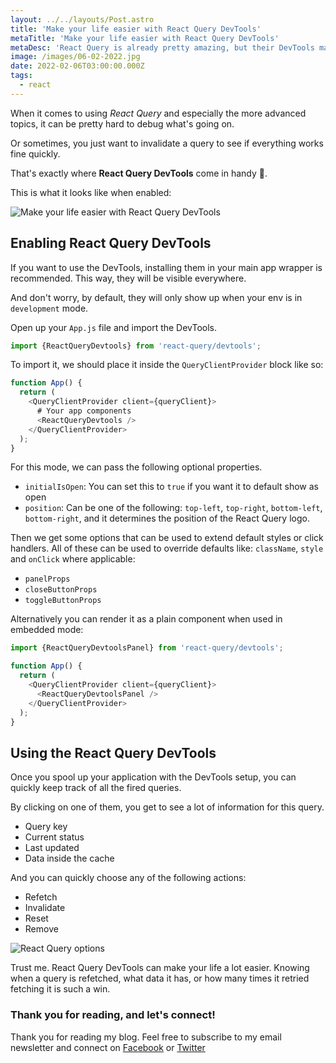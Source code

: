 ```yaml
---
layout: ../../layouts/Post.astro
title: 'Make your life easier with React Query DevTools'
metaTitle: 'Make your life easier with React Query DevTools'
metaDesc: 'React Query is already pretty amazing, but their DevTools make things even better'
image: /images/06-02-2022.jpg
date: 2022-02-06T03:00:00.000Z
tags:
  - react
---
```


When it comes to using _React Query_ and especially the more advanced topics, it can be pretty hard to debug what's going on.

Or sometimes, you just want to invalidate a query to see if everything works fine quickly.

That's exactly where **React Query DevTools** come in handy 🥳.

This is what it looks like when enabled:

![Make your life easier with React Query DevTools](https://cdn.hashnode.com/res/hashnode/image/upload/v1643349189447/XLfQFf761.png)

## Enabling React Query DevTools

If you want to use the DevTools, installing them in your main app wrapper is recommended. This way, they will be visible everywhere.

And don't worry, by default, they will only show up when your env is in `development` mode.

Open up your `App.js` file and import the DevTools.

```js
import {ReactQueryDevtools} from 'react-query/devtools';
```

To import it, we should place it inside the `QueryClientProvider` block like so:

```js
function App() {
  return (
    <QueryClientProvider client={queryClient}>
      # Your app components
      <ReactQueryDevtools />
    </QueryClientProvider>
  );
}
```

For this mode, we can pass the following optional properties.

- `initialIsOpen`: You can set this to `true` if you want it to default show as open
- `position`: Can be one of the following: `top-left`, `top-right`, `bottom-left`, `bottom-right`, and it determines the position of the React Query logo.

Then we get some options that can be used to extend default styles or click handlers.
All of these can be used to override defaults like: `className`, `style` and `onClick` where applicable:

- `panelProps`
- `closeButtonProps`
- `toggleButtonProps`

Alternatively you can render it as a plain component when used in embedded mode:

```js
import {ReactQueryDevtoolsPanel} from 'react-query/devtools';

function App() {
  return (
    <QueryClientProvider client={queryClient}>
      <ReactQueryDevtoolsPanel />
    </QueryClientProvider>
  );
}
```

## Using the React Query DevTools

Once you spool up your application with the DevTools setup, you can quickly keep track of all the fired queries.

By clicking on one of them, you get to see a lot of information for this query.

- Query key
- Current status
- Last updated
- Data inside the cache

And you can quickly choose any of the following actions:

- Refetch
- Invalidate
- Reset
- Remove

![React Query options](https://cdn.hashnode.com/res/hashnode/image/upload/v1643349036317/56lOABelz.png)

Trust me. React Query DevTools can make your life a lot easier.
Knowing when a query is refetched, what data it has, or how many times it retried fetching it is such a win.

### Thank you for reading, and let's connect!

Thank you for reading my blog. Feel free to subscribe to my email newsletter and connect on [Facebook](https://www.facebook.com/DailyDevTipsBlog) or [Twitter](https://twitter.com/DailyDevTips1)
